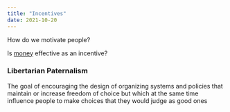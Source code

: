 ```yaml
---
title: "Incentives"
date: 2021-10-20
---
```


How do we motivate people? 

Is [money](thoughts/money.md) effective as an incentive?

### Libertarian Paternalism
The goal of encouraging the design of organizing systems and policies that maintain or increase freedom of choice but which at the same time influence people to make choices that they would judge as good ones
